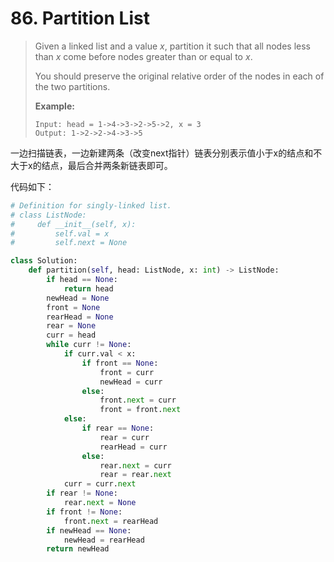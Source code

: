 # 86. Partition List

> Given a linked list and a value *x*, partition it such that all nodes less than *x* come before nodes greater than or equal to *x*.
>
> You should preserve the original relative order of the nodes in each of the two partitions.
>
> **Example:**
>
> ```
> Input: head = 1->4->3->2->5->2, x = 3
> Output: 1->2->2->4->3->5
> ```

一边扫描链表，一边新建两条（改变next指针）链表分别表示值小于x的结点和不大于x的结点，最后合并两条新链表即可。

代码如下：

```python
# Definition for singly-linked list.
# class ListNode:
#     def __init__(self, x):
#         self.val = x
#         self.next = None

class Solution:
    def partition(self, head: ListNode, x: int) -> ListNode:
        if head == None:
            return head
        newHead = None
        front = None
        rearHead = None
        rear = None
        curr = head
        while curr != None:
            if curr.val < x:
                if front == None:
                    front = curr
                    newHead = curr
                else:
                    front.next = curr
                    front = front.next
            else:
                if rear == None:
                    rear = curr
                    rearHead = curr
                else:
                    rear.next = curr
                    rear = rear.next
            curr = curr.next
        if rear != None:
            rear.next = None
        if front != None:
            front.next = rearHead
        if newHead == None:
            newHead = rearHead
        return newHead
```


